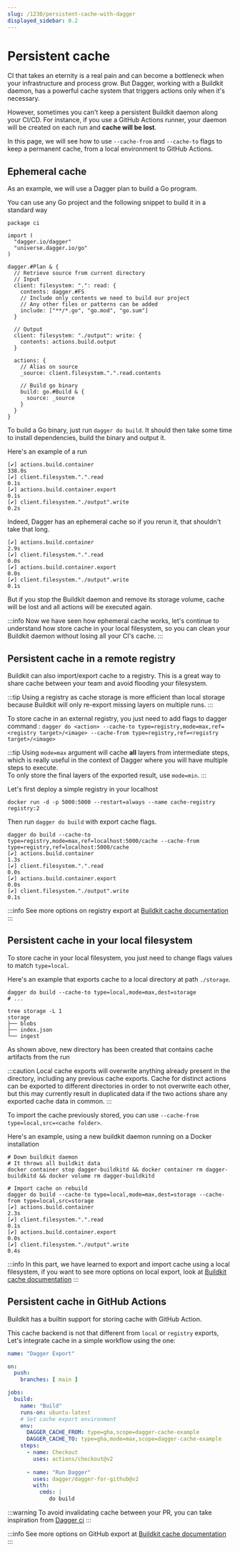 ```yaml
---
slug: /1230/persistent-cache-with-dagger
displayed_sidebar: 0.2
---
```


# Persistent cache

CI that takes an eternity is a real pain and can become a bottleneck when your
infrastructure and process grow. But Dagger, working with a Buildkit daemon,
has a powerful cache system that triggers actions only when it's necessary.

However, sometimes you can't keep a persistent Buildkit daemon along your CI/CD.
For instance, if you use a GitHub Actions runner, your daemon will be created on each
run and **cache will be lost**.

In this page, we will see how to use `--cache-from` and `--cache-to` flags to
keep a permanent cache, from a local environment to GitHub Actions.

## Ephemeral cache

As an example, we will use a Dagger plan to build a Go program.

You can use any Go project and the following snippet to build it in a
standard way

```cue file=../tests/guides/persistent-cache/build.cue title="build.cue"
package ci

import (
  "dagger.io/dagger"
  "universe.dagger.io/go"
)

dagger.#Plan & {
  // Retrieve source from current directory
  // Input
  client: filesystem: ".": read: {
    contents: dagger.#FS
    // Include only contents we need to build our project
    // Any other files or patterns can be added
    include: ["**/*.go", "go.mod", "go.sum"]
  }

  // Output
  client: filesystem: "./output": write: {
    contents: actions.build.output
  }

  actions: {
    // Alias on source
    _source: client.filesystem.".".read.contents

    // Build go binary
    build: go.#Build & {
      source: _source
    }
  }
}
```

To build a Go binary, just run `dagger do build`. It should then take some time to
install dependencies, build the binary and output it.

Here's an example of a run

```shell
[✔] actions.build.container                                               338.0s
[✔] client.filesystem.".".read                                              0.1s
[✔] actions.build.container.export                                          0.1s
[✔] client.filesystem."./output".write                                      0.2s
```

Indeed, Dagger has an ephemeral cache so if you rerun it, that shouldn't take
that long.

```shell
[✔] actions.build.container                                                 2.9s
[✔] client.filesystem.".".read                                              0.0s
[✔] actions.build.container.export                                          0.0s
[✔] client.filesystem."./output".write                                      0.1s
```

But if you stop the Buildkit daemon and remove its storage volume, cache will be lost and
all actions will be executed again.

:::info
Now we have seen how ephemeral cache works, let's continue to understand how
store cache in your local filesystem, so you can clean your Buildkit daemon without
losing all your CI's cache.
:::

## Persistent cache in a remote registry

Buildkit can also import/export cache to a registry. This is a great way to
share cache between your team and avoid flooding your filesystem.

:::tip
Using a registry as cache storage is more efficient than local storage because Buildkit will only re-export
missing layers on multiple runs.
:::

To store cache in an external registry, you just need to add flags to dagger command :
`dagger do <action> --cache-to type=registry,mode=max,ref=<registry target>/<image> --cache-from type=registry,ref=<registry target>/<image>`

:::tip
Using `mode=max` argument will cache **all** layers from intermediate
steps, which is really useful in the context of Dagger where you will have
multiple steps to execute.  
To only store the final layers of the exported result, use `mode=min`.
:::

Let's first deploy a simple registry in your localhost

```shell
docker run -d -p 5000:5000 --restart=always --name cache-registry registry:2
```

Then run `dagger do build` with export cache flags.

```shell
dagger do build --cache-to type=registry,mode=max,ref=localhost:5000/cache --cache-from type=registry,ref=localhost:5000/cache
[✔] actions.build.container                                                 1.3s
[✔] client.filesystem.".".read                                              0.0s
[✔] actions.build.container.export                                          0.0s
[✔] client.filesystem."./output".write                                      0.1s
```

:::info
See more options on registry export at [Buildkit cache documentation](https://github.com/moby/buildkit/blob/v0.10.1/README.md#registry-push-image-and-cache-separately)
:::

## Persistent cache in your local filesystem

To store cache in your local filesystem, you just need to change flags values to match `type=local`.

Here's an example that exports cache to a local directory at path `./storage`.

```shell
dagger do build --cache-to type=local,mode=max,dest=storage 
# ...

tree storage -L 1   
storage
├── blobs
├── index.json
└── ingest
```

As shown above, new directory has been created that contains cache artifacts from the run

:::caution
Local cache exports will overwrite anything already present in the directory,
including any previous cache exports. Cache for distinct actions can be
exported to different directories in order to not overwrite each other,
but this may currently result in duplicated data if the two actions share
any exported cache data in common.
:::

To import the cache previously stored, you can use `--cache-from type=local,src=<cache folder>`.

Here's an example, using a new buildkit daemon running on a Docker installation

```shell
# Down buildkit daemon
# It throws all buildkit data
docker container stop dagger-buildkitd && docker container rm dagger-buildkitd && docker volume rm dagger-buildkitd

# Import cache on rebuild
dagger do build --cache-to type=local,mode=max,dest=storage --cache-from type=local,src=storage
[✔] actions.build.container                                                 2.3s
[✔] client.filesystem.".".read                                              0.1s
[✔] actions.build.container.export                                          0.0s
[✔] client.filesystem."./output".write                                      0.4s
```

:::info
In this part, we have learned to export and import cache using a local filesystem, if you want
to see more options on local export, look at [Buildkit cache documentation](https://github.com/moby/buildkit/blob/v0.10.1/README.md#local-directory-1)
:::

## Persistent cache in GitHub Actions

Buildkit has a builtin support for storing cache with GitHub Action.  

This cache backend is not that different from `local` or `registry` exports, Let's integrate cache in a
simple workflow using the one:

```yaml title=".github/workflows/build-example.cue"
name: "Dagger Export"

on:
  push:
    branches: [ main ]

jobs:
  build:
    name: "Build"
    runs-on: ubuntu-latest
    # Set cache export environment
    env:
      DAGGER_CACHE_FROM: type=gha,scope=dagger-cache-example
      DAGGER_CACHE_TO: type=gha,mode=max,scope=dagger-cache-example
    steps:
      - name: Checkout
        uses: actions/checkout@v2
      
      - name: "Run Dagger"
        uses: dagger/dagger-for-github@v2
        with:
          cmds: |
             do build
```

:::warning
To avoid invalidating cache between your PR, you can take inspiration from [Dagger ci](https://github.com/dagger/dagger/blob/v0.2.9/.github/workflows/dagger-ci.yml#L61)
:::

:::info
See more options on GitHub export at [Buildkit cache documentation](https://github.com/moby/buildkit/blob/v0.10.1/README.md#github-actions-cache-experimental)
:::
